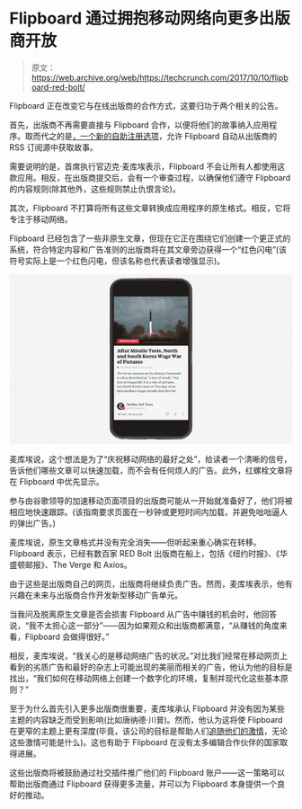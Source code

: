 # Flipboard 通过拥抱移动网络向更多出版商开放 

> 原文：<https://web.archive.org/web/https://techcrunch.com/2017/10/10/flipboard-red-bolt/>

Flipboard 正在改变它与在线出版商的合作方式，这要归功于两个相关的公告。

首先，出版商不再需要直接与 Flipboard 合作，以便将他们的故事纳入应用程序。取而代之的是[，一个新的自助注册选项](https://web.archive.org/web/20221213171003/https://about.flipboard.com/publishers/)，允许 Flipboard 自动从出版商的 RSS 订阅源中获取故事。

需要说明的是，首席执行官迈克·麦库埃表示，Flipboard 不会让所有人都使用这款应用。相反，在出版商提交后，会有一个审查过程，以确保他们遵守 Flipboard 的内容规则(除其他外，这些规则禁止仇恨言论)。

其次，Flipboard 不打算将所有这些文章转换成应用程序的原生格式。相反，它将专注于移动网络。

Flipboard 已经包含了一些非原生文章，但现在它正在围绕它们创建一个更正式的系统，符合特定内容和广告准则的出版商将在其文章旁边获得一个“红色闪电”(该符号实际上是一个红色闪电，但该名称也代表读者增强显示)。

[![Flipboard RED bolt](img/3b04231118ab6d493c3890a367ea4265.png)](https://web.archive.org/web/20221213171003/https://beta.techcrunch.com/2017/10/10/flipboard-red-bolt/flipboard-4-0-pr-imagery-nyt-b/)

麦库埃说，这个想法是为了“庆祝移动网络的最好之处”，给读者一个清晰的信号，告诉他们哪些文章可以快速加载，而不会有任何烦人的广告。此外，红螺栓文章将在 Flipboard 中优先显示。

参与由谷歌领导的加速移动页面项目的出版商可能从一开始就准备好了，他们将被相应地快速跟踪。(该指南要求页面在一秒钟或更短时间内加载，并避免咄咄逼人的弹出广告。)

麦库埃说，原生文章格式并没有完全消失——但听起来重心确实在转移。Flipboard 表示，已经有数百家 RED Bolt 出版商在船上，包括《纽约时报》、《华盛顿邮报》、The Verge 和 Axios。

由于这些是出版商自己的网页，出版商将继续负责广告。然而，麦库埃表示，他有兴趣在未来与出版商合作开发新型移动广告单元。

当我问及脱离原生文章是否会损害 Flipboard 从广告中赚钱的机会时，他回答说，“我不太担心这一部分”——因为如果观众和出版商都满意，“从赚钱的角度来看，Flipboard 会做得很好。”

相反，麦库埃说，“我关心的是移动网络广告的状况。”对比我们经常在移动网页上看到的劣质广告和最好的杂志上可能出现的美丽而相关的广告，他认为他的目标是找出，“我们如何在移动网络上创建一个数字化的环境，复制并现代化这些基本原则？”

至于为什么首先引入更多出版商很重要，麦库埃承认 Flipboard 并没有因为某些主题的内容缺乏而受到影响(比如唐纳德·川普)。然而，他认为这将使 Flipboard 在更窄的主题上更有深度(毕竟，该公司的目标是帮助人们[追随他们的激情](https://web.archive.org/web/20221213171003/https://beta.techcrunch.com/2017/02/08/flipboard-smart-magazines/)，无论这些激情可能是什么)。这也有助于 Flipboard 在没有太多编辑合作伙伴的国家取得进展。

这些出版商将被鼓励通过社交插件推广他们的 Flipboard 账户——这一策略可以帮助出版商通过 Flipboard 获得更多流量，并可以为 Flipboard 本身提供一个良好的推动。